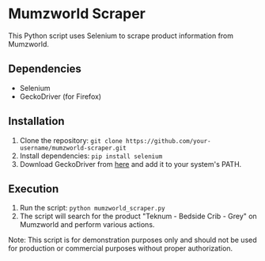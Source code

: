 # Mumzworld Scraper  
  
This Python script uses Selenium to scrape product information from Mumzworld.  
  
## Dependencies  
  
* Selenium  
* GeckoDriver (for Firefox)  
  
## Installation  
  
1. Clone the repository: `git clone https://github.com/your-username/mumzworld-scraper.git`  
2. Install dependencies: `pip install selenium`  
3. Download GeckoDriver from [here](https://github.com/mozilla/geckodriver/releases) and add it to your system's PATH.  
  
## Execution  
  
1. Run the script: `python mumzworld_scraper.py`  
2. The script will search for the product "Teknum - Bedside Crib - Grey" on Mumzworld and perform various actions.  
  
Note: This script is for demonstration purposes only and should not be used for production or commercial purposes without proper authorization.
